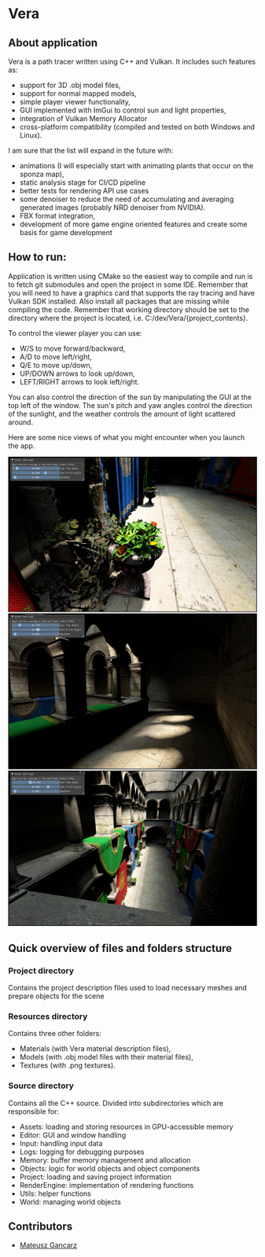 # Vera
## About application
Vera is a path tracer written using C++ and Vulkan. It includes such features as:
- support for 3D .obj model files,
- support for normal mapped models,
- simple player viewer functionality,
- GUI implemented with ImGui to control sun and light properties,
- integration of Vulkan Memory Allocator
- cross-platform compatibility (compiled and tested on both Windows and Linux).

I am sure that the list will expand in the future with:
- animations (I will especially start with animating plants that occur on the sponza map),
- static analysis stage for CI/CD pipeline
- better tests for rendering API use cases
- some denoiser to reduce the need of accumulating and averaging generated images (probably NRD denoiser from NVIDIA).
- FBX format integration,
- development of more game engine oriented features and create some basis for game development

## How to run:
Application is written using CMake so the easiest way to compile and run is to fetch git submodules and open the project in some IDE. Remember that you will need to have a graphics card that supports the ray tracing and have Vulkan SDK installed. Also install all packages that are missing while compiling the code. Remember that working directory should be set to the directory where the project is located, i.e. C:/dev/Vera/{project_contents}.

To control the viewer player you can use:
- W/S to move forward/backward,
- A/D to move left/right,
- Q/E to move up/down,
- UP/DOWN arrows to look up/down,
- LEFT/RIGHT arrows to look left/right.

You can also control the direction of the sun by manipulating the GUI at the top left of the window. The sun's pitch and yaw angles control the direction of the sunlight, and the weather controls the amount of light scattered around.

Here are some nice views of what you might encounter when you launch the app.

<div style="text-align:center">
<img src="Examples/example1.png" alt="mainpage" style="border: 1px solid black" />
</div>
<div style="text-align:center">
<img src="Examples/example2.png" alt="mainpage" style="border: 1px solid black" />
</div>
<div style="text-align:center">
<img src="Examples/example3.png" alt="mainpage" style="border: 1px solid black" />
</div>

## Quick overview of files and folders structure

### Project directory

Contains the project description files used to load necessary meshes and prepare objects for the scene

### Resources directory

Contains three other folders:
- Materials (with Vera material description files),
- Models (with .obj model files with their material files),
- Textures (with .png textures).

### Source directory

Contains all the C++ source. Divided into subdirectories which are responsible for:
- Assets: loading and storing resources in GPU-accessible memory
- Editor: GUI and window handling
- Input: handling input data
- Logs: logging for debugging purposes
- Memory: buffer memory management and allocation
- Objects: logic for world objects and object components
- Project: loading and saving project information
- RenderEngine: implementation of rendering functions
- Utils: helper functions
- World: managing world objects

## Contributors
* [Mateusz Gancarz](https://github.com/magancarz)
